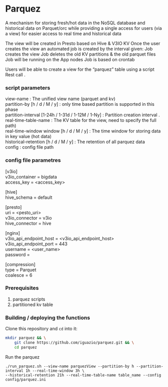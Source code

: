 # Parquez

A mechanism for storing fresh/hot data in the NoSQL database
and historical data on Parquet/orc while providing a single access for users (via a view) for easier access to real time and historical data

The view will be created in Presto based on Hive & V3IO KV 
Once the user creates the view an automated job is created by the interval given:
Job creates the view
Job deletes the old KV partitions & the old parquet files
Job will be running on the App nodes
Job is based on crontab

Users will be able to create a view for the “parquez” table using a script Rest call . <br />
### script parameters 
view-name : The unified view name (parquet and kv)  <br />
partition-by [h / d / M / y] : only time based partition is supported in this phase  <br />
partition-interval [1-24h / 1-31d / 1-12M / 1-Ny] : Partition creation interval .  <br />
real-time-table-name : The KV table for the view, need to specify the full path)  <br />
real-time-window window [h / d / M / y] : The time window for storing data in key value (hot data) <br />
historical-retention [h / d / M / y] : The retention of all parquez data  <br />
config : config file path   <br />

### config file parametres
[v3io] <br />
v3io_container = bigdata <br />
access_key = <access_key> <br />

[hive] <br />
hive_schema = default <br />

[presto] <br />
uri = <pesto_uri> <br />
v3io_connector = v3io <br />
hive_connector = hive <br />


[nginx] <br />
v3io_api_endpoint_host = <v3io_api_endpoint_host> <br />
v3io_api_endpoint_port = 443 <br />
username = <user_name> <br />
password = <pass> <br />

[compression] <br />
type = Parquet  <br />
coalesce = 6 <br />

### Prerequisites
1. parquez scripts
2. partitioned kv table 

### Building / deploying the functions

Clone this repository and `cd` into it:
```sh
mkdir parquez && \
    git clone https://github.com/iguazio/parquez.git && \
    cd parquez
```

Run the parquez
```
./run_parquez.sh --view-name parquezView --partition-by h --partition-interval 1h --real-time-window 3h \
--historical-retention 21h --real-time-table-name table_name --config config/parquez.ini
```


